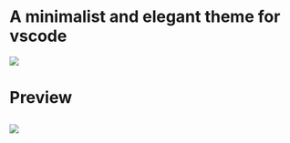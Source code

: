 # A minimalist and elegant theme for vscode
![](https://raw.githubusercontent.com/victoreduardobarreto/star-night/master/images/splash.png)

# Preview
![](https://raw.githubusercontent.com/victoreduardobarreto/star-night/master/images/preview.png)
---